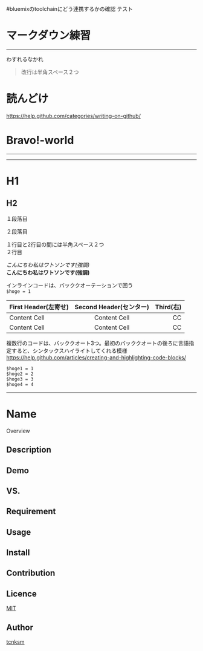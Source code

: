 #bluemixのtoolchainにどう連携するかの確認
テスト


# マークダウン練習
***
わすれるなかれ
> 改行は半角スペース２つ  

# 読んどけ
https://help.github.com/categories/writing-on-github/

# Bravo!-world
***
---
# H1
## H2

１段落目

２段落目

１行目と2行目の間には半角スペース２つ  
２行目

*こんにちわ私はワトソンです(強調)*  
**こんにちわ私はワトソンです(強調)**

インラインコードは、バッククオーテーションで囲う  
`$hoge = 1`

|First Header(左寄せ)|Second Header(センター)|Third(右) |
|:-------------|:-------------:|------:|
|Content Cell|Content Cell|CC|
|Content Cell|Content Cell|CC|


複数行のコードは、バッククオート3つ。最初のバッククオートの後ろに言語指定すると、シンタックスハイライトしてくれる模様
https://help.github.com/articles/creating-and-highlighting-code-blocks/

```
$hoge1 = 1
$hoge2 = 2
$hoge3 = 3
$hoge4 = 4
```

---
Name
====

Overview

## Description

## Demo

## VS. 

## Requirement

## Usage

## Install

## Contribution

## Licence

[MIT](https://github.com/tcnksm/tool/blob/master/LICENCE)

## Author

[tcnksm](https://github.com/tcnksm)
